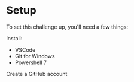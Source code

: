 # Setup

To set this challenge up, you'll need a few things: 

Install: 
* VSCode
* Git for Windows
* Powershell 7

Create a GitHub account


